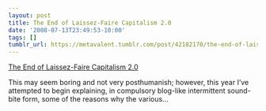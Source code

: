 ```yaml
---
layout: post
title: The End of Laissez-Faire Capitalism 2.0
date: '2008-07-13T23:49:53-10:00'
tags: []
tumblr_url: https://metavalent.tumblr.com/post/42182170/the-end-of-laissez-faire-capitalism-20
---
```

[The End of Laissez-Faire Capitalism 2.0](http://metavalent.info/?p=764)  

This may seem boring and not very posthumanish; however, this year I’ve attempted to begin explaining, in compulsory blog-like intermittent sound-bite form, some of the reasons why the various…

